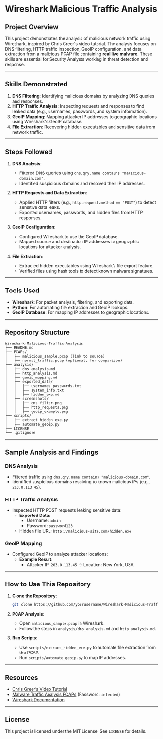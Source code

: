 
# Wireshark Malicious Traffic Analysis

## Project Overview
This project demonstrates the analysis of malicious network traffic using Wireshark, inspired by Chris Greer's video tutorial. The analysis focuses on DNS filtering, HTTP traffic inspection, GeoIP configuration, and data extraction from a malicious PCAP file containing **real live malware**. These skills are essential for Security Analysts working in threat detection and response.

---

## Skills Demonstrated
1. **DNS Filtering**: Identifying malicious domains by analyzing DNS queries and responses.
2. **HTTP Traffic Analysis**: Inspecting requests and responses to find leaked data (e.g., usernames, passwords, and system information).
3. **GeoIP Mapping**: Mapping attacker IP addresses to geographic locations using Wireshark's GeoIP database.
4. **File Extraction**: Recovering hidden executables and sensitive data from network traffic.

---

## Steps Followed
1. **DNS Analysis**:
   - Filtered DNS queries using `dns.qry.name contains "malicious-domain.com"`.
   - Identified suspicious domains and resolved their IP addresses.

2. **HTTP Requests and Data Extraction**:
   - Applied HTTP filters (e.g., `http.request.method == "POST"`) to detect sensitive data leaks.
   - Exported usernames, passwords, and hidden files from HTTP responses.

3. **GeoIP Configuration**:
   - Configured Wireshark to use the GeoIP database.
   - Mapped source and destination IP addresses to geographic locations for attacker analysis.

4. **File Extraction**:
   - Extracted hidden executables using Wireshark’s file export feature.
   - Verified files using hash tools to detect known malware signatures.

---

## Tools Used
- **Wireshark**: For packet analysis, filtering, and exporting data.
- **Python**: For automating file extraction and GeoIP lookups.
- **GeoIP Database**: For mapping IP addresses to geographic locations.

---

## Repository Structure
```
Wireshark-Malicious-Traffic-Analysis
├── README.md
├── PCAPs/
│   ├── malicious_sample.pcap (link to source)
│   ├── normal_traffic.pcap (optional, for comparison)
├── analysis/
│   ├── dns_analysis.md
│   ├── http_analysis.md
│   ├── geoip_mapping.md
│   ├── exported_data/
│   │   ├── usernames_passwords.txt
│   │   ├── system_info.txt
│   │   ├── hidden_exe.md
│   ├── screenshots/
│   │   ├── dns_filter.png
│   │   ├── http_requests.png
│   │   ├── geoip_example.png
├── scripts/
│   ├── extract_hidden_exe.py
│   ├── automate_geoip.py
├── LICENSE
└── .gitignore
```

---

## Sample Analysis and Findings
### DNS Analysis
- Filtered traffic using `dns.qry.name contains "malicious-domain.com"`.
- Identified suspicious domains resolving to known malicious IPs (e.g., `203.0.113.45`).

### HTTP Traffic Analysis
- Inspected HTTP POST requests leaking sensitive data:
  - **Exported Data**:
    - Username: `admin`
    - Password: `password123`
  - Hidden file URL: `http://malicious-site.com/hidden.exe`

### GeoIP Mapping
- Configured GeoIP to analyze attacker locations:
  - **Example Result**:
    - Attacker IP: `203.0.113.45` → Location: New York, USA

---

## How to Use This Repository
1. **Clone the Repository**:
   ```bash
   git clone https://github.com/yourusername/Wireshark-Malicious-Traffic-Analysis.git
   ```

2. **PCAP Analysis**:
   - Open `malicious_sample.pcap` in Wireshark.
   - Follow the steps in `analysis/dns_analysis.md` and `http_analysis.md`.

3. **Run Scripts**:
   - Use `scripts/extract_hidden_exe.py` to automate file extraction from the PCAP.
   - Run `scripts/automate_geoip.py` to map IP addresses.

---

## Resources
- [Chris Greer’s Video Tutorial](https://www.youtube.com/watch?v=M8yoYmiL7rA)
- [Malware Traffic Analysis PCAPs](https://malware-traffic-analysis.net/) (Password: `infected`)
- [Wireshark Documentation](https://www.wireshark.org/docs/)

---

## License
This project is licensed under the MIT License. See `LICENSE` for details.
